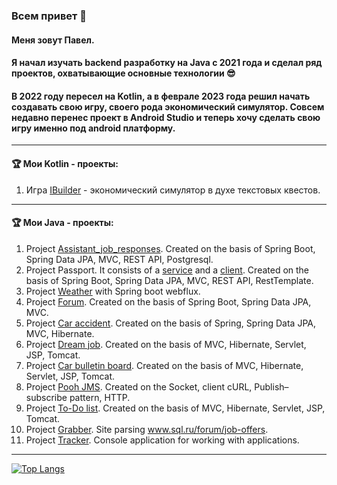 ### Всем привет 👋 
#### Меня зовут Павел.
#### Я начал изучать backend разработку на Java c 2021 года и сделал ряд проектов, охватывающие основные технологии 😎 
#### В 2022 году пересел на Kotlin, а в феврале 2023 года решил начать создавать свою игру, своего рода экономический симулятор. Совсем недавно перенес проект в Android Studio и теперь хочу сделать свою игру именно под android платформу.
___
#### 🏆  Мои Kotlin - проекты:

1. Игра [IBuilder](https://github.com/PavelRost/IBuilder) - экономический симулятор в духе текстовых квестов.
___
#### 🏆  Мои Java - проекты:

1. Project [Assistant_job_responses](https://github.com/PavelRost/assistant_job_responses). Created on the basis of Spring Boot, Spring Data JPA, MVC, REST API, Postgresql.
2. Project Passport. It consists of a [service](https://github.com/PavelRost/job4j_passport_service) and a [client](https://github.com/PavelRost/job4j_passport_client). Created on the basis of Spring Boot, Spring Data JPA, MVC, REST API, RestTemplate.
3. Project [Weather](https://github.com/PavelRost/job4j_weather_reactive) with Spring boot webflux.
4. Project [Forum](https://github.com/PavelRost/job4j_forum). Created on the basis of Spring Boot, Spring Data JPA, MVC.
5. Project [Car accident](https://github.com/PavelRost/job4j_car_accident). Created on the basis of Spring, Spring Data JPA, MVC, Hibernate.
6. Project [Dream job](https://github.com/PavelRost/job4j_dreamjob). Created on the basis of MVC, Hibernate, Servlet, JSP, Tomcat.
7. Project [Car bulletin board](https://github.com/PavelRost/job4j_cars). Created on the basis of MVC, Hibernate, Servlet, JSP, Tomcat.
8. Project [Pooh JMS](https://github.com/PavelRost/job4j_pooh). Created on the Socket, client cURL, Publish–subscribe pattern, HTTP. 
9. Project [To-Do list](https://github.com/PavelRost/job4j_todo). Created on the basis of MVC, Hibernate, Servlet, JSP, Tomcat.
10. Project [Grabber](https://github.com/PavelRost/job4j_grabber). Site parsing www.sql.ru/forum/job-offers.
11. Project [Tracker](https://github.com/PavelRost/job4j_tracker). Console application for working with applications.
___

[![Top Langs](https://github-readme-stats.vercel.app/api/top-langs/?username=PavelRost&layout=compact)](https://github.com/PavelRost/github-readme-stats)
